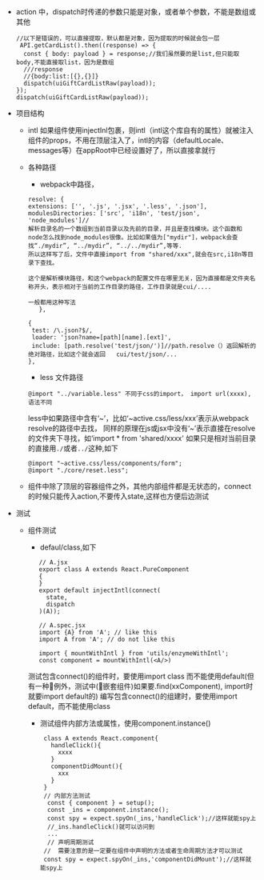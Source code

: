 - action 中，dispatch时传递的参数只能是对象，或者单个参数，不能是数组或其他
    ```
    //以下是错误的，可以直接提取，默认都是对象，因为提取的时候就会包一层
     API.getCardList().then((response) => {
      const { body: payload } = response;//我们虽然要的是list,但只能取body,不能直接取list，因为是数组
      ///response
      //{body:list:[{},{}]}
      dispatch(uiGiftCardListRaw(payload));
    });
    dispatch(uiGiftCardListRaw(payload));
    ```
- 项目结构
    - intl
        如果组件使用injectInl包裹，则intl（intl这个库自有的属性）就被注入组件的props，不用在顶层注入了，intl的内容（defaultLocale、messages等）在appRoot中已经设置好了，所以直接拿就行

    - 各种路径

        * webpack中路径，
        ```
        resolve: {
        extensions: ['', '.js', '.jsx', '.less', '.json'],
        modulesDirectories: ['src', 'i18n', 'test/json', 'node_modules']//
        解析目录名的一个数组到当前目录以及先前的目录，并且是查找模块。这个函数和node怎么找到node_modules很像。比如如果值为["mydir"]，webpack会查找“./mydir”, “../mydir”, “../../mydir”,等等.
        所以这样写了后，文件中直接import from "shared/xxx",就会在src,i18n等目录下查找。

        这个是解析模块路径，和这个webpack的配置文件在哪里无关，因为直接都是文件夹名称开头，表示相对于当前的工作目录的路径，工作目录就是cui/....
        
        一般都用这种写法
           },

        {
         test: /\.json?$/,
         loader: 'json?name=[path][name].[ext]',
         include: [path.resolve('test/json/')]//path.resolve（）返回解析的绝对路径，比如这个就会返回   cui/test/json/...
        },

        ```
        * less 文件路径
        ```
        @import "../variable.less" 不同于css的import， import url(xxxx),语法不同

        ```
        less中如果路径中含有‘~’，比如‘~active.css/less/xxx’表示从webpack resolve的路径中去找，
        同样的原理在js或jsx中没有‘~’表示直接在resolve的文件夹下寻找，如‘import * from 'shared/xxxx' 
        如果只是相对当前目录的直接用`./`或者`../`这种,如下
        ```
        @import "~active.css/less/components/form";
        @import "./core/reset.less";

        ```

    - 组件中除了顶层的容器组件之外，其他内部组件都是无状态的，connect的时候只能传入action,不要传入state,这样也方便后边测试


- 测试
    - 组件测试
        - defaul/class,如下
        ```
           // A.jsx
           export class A extends React.PureComponent
           {
           }
           export default injectIntl(connect(
             state,
             dispatch
           )(A));
           
           // A.spec.jsx
           import {A} from 'A'; // like this
           import A from 'A'; // do not like this
           
           import { mountWithIntl } from 'utils/enzymeWithIntl';
           const component = mountWithIntl(<A/>)
        ```
        测试包含connect()的组件时，要使用import class 而不能使用default(但有一种例外，测试中(嵌套组件)如果要.find(xxComponent), import时就要import default的)
        编写包含connect()的组建时，要使用import default，而不能使用class

       - 测试组件内部方法或属性，使用component.instance()
         ```
          class A extends React.component{
            handleClick(){
              xxxx
            }
            componentDidMount(){
              xxx
            }
          }
          // 内部方法测试
           const { component } = setup();
           const _ins = component.instance();
           const spy = expect.spyOn(_ins,'handleClick');//这样就能spy上
           //_ins.handleClick()就可以访问到
           ...
           // 声明周期测试
          //  需要注意的是一定要在组件中声明的方法或者生命周期方法才可以测试
          const spy = expect.spyOn(_ins,'componentDidMount');//这样就能spy上           

         ``` 
